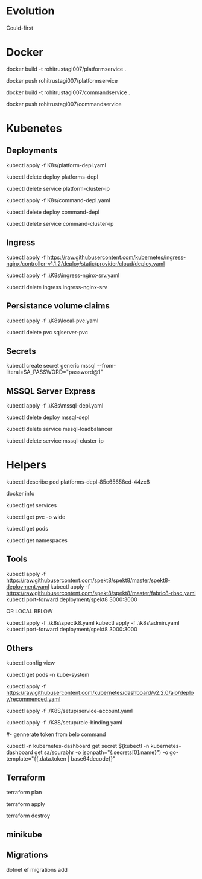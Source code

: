 # Evolution 

Could-first

# Docker

docker build -t rohitrustagi007/platformservice .

docker push rohitrustagi007/platformservice



docker build -t rohitrustagi007/commandservice .

docker push rohitrustagi007/commandservice


# Kubenetes


## Deployments
kubectl apply -f K8s/platform-depl.yaml

kubectl delete deploy platforms-depl 

kubectl delete service platform-cluster-ip



kubectl apply -f K8s/command-depl.yaml

kubectl delete deploy command-depl 

kubectl delete service command-cluster-ip

## Ingress

kubectl apply -f https://raw.githubusercontent.com/kubernetes/ingress-nginx/controller-v1.1.2/deploy/static/provider/cloud/deploy.yaml

kubectl apply -f .\K8s\ingress-nginx-srv.yaml

kubectl delete ingress ingress-nginx-srv 

## Persistance volume claims

kubectl apply -f .\K8s\local-pvc.yaml

kubectl delete pvc sqlserver-pvc

## Secrets

kubectl create secret generic mssql --from-literal=SA_PASSWORD="password@1"



## MSSQL Server Express 


kubectl apply -f .\K8s\mssql-depl.yaml

kubectl delete deploy mssql-depl

kubectl delete service mssql-loadbalancer

kubectl delete service mssql-cluster-ip

# Helpers

kubectl describe pod platforms-depl-85c65658cd-44zc8  

docker info

kubectl get services

kubectl get pvc  -o wide

kubectl get pods

kubectl get namespaces


## Tools


kubectl apply -f  https://raw.githubusercontent.com/spekt8/spekt8/master/spekt8-deployment.yaml
kubectl apply -f https://raw.githubusercontent.com/spekt8/spekt8/master/fabric8-rbac.yaml
kubectl port-forward deployment/spekt8 3000:3000

OR LOCAL BELOW

kubectl apply -f .\k8s\spectk8.yaml
kubectl apply -f .\k8s\admin.yaml 
kubectl port-forward deployment/spekt8 3000:3000


## Others

kubectl config view

kubectl get pods -n kube-system

kubectl apply -f https://raw.githubusercontent.com/kubernetes/dashboard/v2.2.0/aio/deploy/recommended.yaml

kubectl apply -f ./K8S/setup/service-account.yaml

kubectl apply -f ./K8S/setup/role-binding.yaml   

#- gennerate token from belo command

kubectl -n kubernetes-dashboard get secret $(kubectl -n kubernetes-dashboard get sa/sourabhr -o jsonpath="{.secrets[0].name}") -o go-template="{{.data.token | base64decode}}"

## Terraform

terraform plan

terraform apply

terraform destroy

## minikube




## Migrations

dotnet ef migrations add <name>